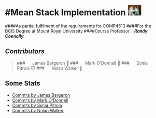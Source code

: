 #Mean Stack Implementation ![GitHubLogo](public/assets/images/logo.jpg)
=========================
####As partial fulfilment of the requirements for COMP4513
####For the BCIS Degree at Mount Royal University
####Course Professor:&nbsp;&nbsp;&nbsp;_**Randy Connolly**_

## *Contributors*
 >###&nbsp;&nbsp;&nbsp;&nbsp;&nbsp;&nbsp;James Bergeron :maple_leaf:
 >###&nbsp;&nbsp;&nbsp;&nbsp;&nbsp;&nbsp;Mark O'Donnell :beer:
 >###&nbsp;&nbsp;&nbsp;&nbsp;&nbsp;&nbsp;Sonia Pitrola :cat:
 >###&nbsp;&nbsp;&nbsp;&nbsp;&nbsp;&nbsp;Nolan Walker :muscle: 

## **Some Stats**
 - [Commits by James Bergeron](https://github.com/jadeclan/Assign2/commits/master?author=jadeclan)
 - [Commits by Mark O'Donnell](https://github.com/jadeclan/Assign2/commits/master?author=CrazyIrish)
 - [Commits by Sonia Pitrola](https://github.com/jadeclan/Assign2/commits/master?author=spitrola)
 - [Commits by Nolan Walker](https://github.com/jadeclan/Assign2/commits/master?author=Nwalk957)
